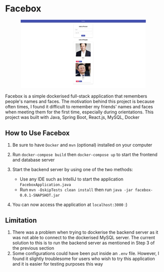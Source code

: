# Facebox

<div align="center">
  <img src="images/facebox.png" alt="web front page" width="80%" height="80%">
</div>

Facebox is a simple dockerised full-stack application that remembers people's names and faces. The motivation behind this project is because often times, I found it difficult to remember my friends' names and faces when meeting them for the first time, especially during orientations. This project was built with Java, Spring Boot, React.js, MySQL, Docker

## How to Use Facebox
1. Be sure to have `Docker` and `mvn` (optional) installed on your computer
2. Run `docker-compose build` then `docker-compose up` to start the frontend and database server
3. Start the backend server by using one of the two methods:
    * Use any IDE such as IntelliJ to start the application `FaceboxApplication.java`
    * Run `mvn -DskipTests clean install` then run `java -jar facebox-0.0.1-SNAPSHOT.jar`
    
4. You can now access the application at `localhost:3000` :)

## Limitation
1. There was a problem when trying to dockerise the backend server as it was not able to connect to the dockerised MySQL server. The current solution to this is to run the backend server as mentioned in Step 3 of the previous section
2. Some configurations could have been put inside an `.env` file. However, I found it slightly troublesome for users who wish to try this application and it is easier for testing purposes this way
